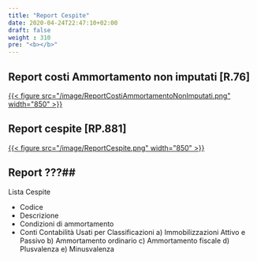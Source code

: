```yaml
---
title: "Report Cespite"
date: 2020-04-24T22:47:10+02:00
draft: false
weight : 310
pre: "<b></b>"
---
```


## Report costi Ammortamento non imputati [R.76]
[{{< figure src="/image/ReportCostiAmmortamentoNonImputati.png"  width="850"  >}}](/image/ReportCostiAmmortamentoNonImputati.png)
## Report cespite [RP.881]
[{{< figure src="/image/ReportCespite.png"  width="850"  >}}](/image/ReportCespite.png)


## Report ???##
Lista Cespite
- Codice
- Descrizione
- Condizioni di ammortamento
- Conti Contabilità Usati per Classificazioni
  a) Immobilizzazioni Attivo e Passivo
  b) Ammortamento ordinario
  c) Ammortamento fiscale
  d) Plusvalenza 
  e) Minusvalenza
